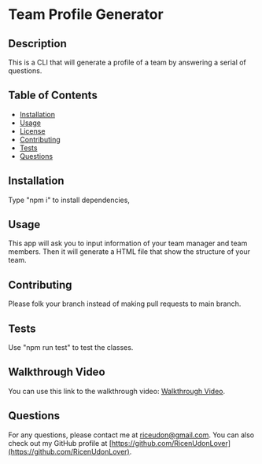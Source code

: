 
# Team Profile Generator

## Description

This is a CLI that will generate a profile of a team by answering a serial of questions.

## Table of Contents

* [Installation](#installation)
* [Usage](#usage)
* [License](#license)
* [Contributing](#contributing)
* [Tests](#tests)
* [Questions](#questions)

## Installation

Type "npm i" to install dependencies,

## Usage

This app will ask you to input information of your team manager and team members. Then it will generate a HTML file that show the structure of your team.



## Contributing

Please folk your branch instead of making pull requests to main branch.

## Tests

Use "npm run test" to test the classes.

## Walkthrough Video

You can use this link to the walkthrough video: [Walkthrough Video](https://youtu.be/2QiVcbLy31Y).

## Questions

For any questions, please contact me at [riceudon@gmail.com](mailto:riceudon@gmail.com). You can also check out my GitHub profile at [https://github.com/RicenUdonLover](https://github.com/RicenUdonLover).
